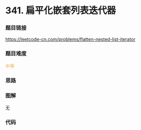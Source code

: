 # 341. 扁平化嵌套列表迭代器

### 题目链接

https://leetcode-cn.com/problems/flatten-nested-list-iterator

### 题目难度

<font color=#F0AD4E>中等</font>

### 思路



### 图解

无

### 代码

```python
```